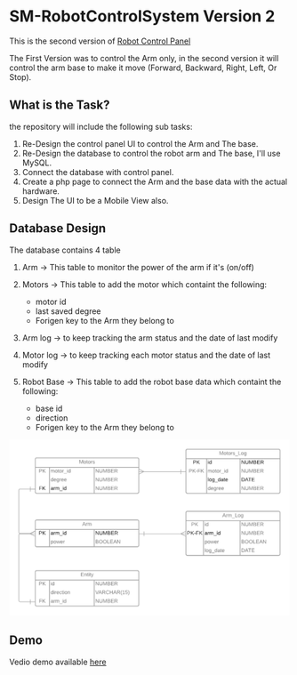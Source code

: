 # SM-RobotControlSystem Version 2
This is the second version of [Robot Control Panel](https://github.com/meshalAlbishi/SM-RobotControlSystem)

The First Version was to control the Arm only, in the second version it will control the arm base to make it move (Forward, Backward, Right, Left, Or Stop).


## What is the Task?
the repository will include the following sub tasks:

1. Re-Design the control panel UI to control the Arm and The base.
2. Re-Design the database to control the robot arm and The base, I'll use MySQL.
3. Connect the database with control panel.
4. Create a php page to connect the Arm and the base data with the actual hardware.
5. Design The UI to be a Mobile View also.


## Database Design
The database contains 4 table
1. Arm -> This table to monitor the power of the arm if it's (on/off)
2. Motors -> This table to add the motor which containt the following:
    - motor id
    - last saved degree
    - Forigen key to the Arm they belong to
    
3. Arm log -> to keep tracking the arm status and the date of last modify 
4. Motor log ->  to keep tracking each motor status and the date of last modify

5. Robot Base -> This table to add the robot base data which containt the following:
    - base id
    - direction
    - Forigen key to the Arm they belong to


![](https://github.com/meshalAlbishi/SM-RobotControlSystem-V2/blob/main/db_files/db%20structure.png)

## Demo
Vedio demo available [here](https://github.com/meshalAlbishi/SM-RobotControlSystem-V2/blob/main/localhost%20demo.mp4)
